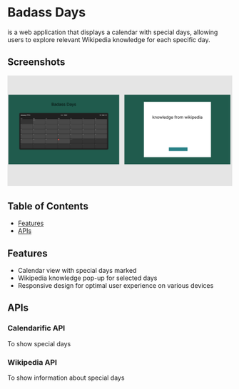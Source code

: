 # Badass Days
is a web application that displays a calendar with special days, allowing users to explore relevant Wikipedia knowledge for each specific day.

## Screenshots
![wireframe](./wireframe.png)

## Table of Contents
- [Features](#features)
- [APIs](#apis)

## Features
- Calendar view with special days marked
- Wikipedia knowledge pop-up for selected days
- Responsive design for optimal user experience on various devices

## APIs
### Calendarific API
To show special days

### Wikipedia API
To show information about special days

